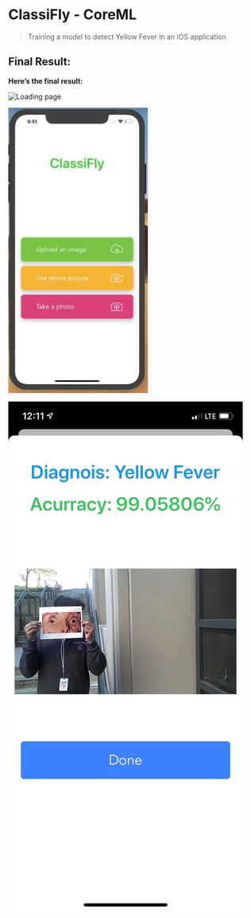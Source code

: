 # ClassiFly - CoreML
>Training a model to detect Yellow Fever in an iOS application

## Final Result:

**Here’s the final result:**

![Loading page](loading_page "Final loading page")

![Upload page](upload_page.jpg "Final upload page")

![Loading page](classification_page.JPG "Final classification page")
